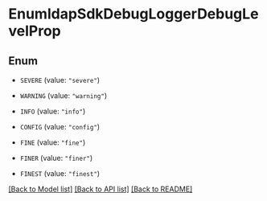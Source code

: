 # EnumldapSdkDebugLoggerDebugLevelProp

## Enum


* `SEVERE` (value: `"severe"`)

* `WARNING` (value: `"warning"`)

* `INFO` (value: `"info"`)

* `CONFIG` (value: `"config"`)

* `FINE` (value: `"fine"`)

* `FINER` (value: `"finer"`)

* `FINEST` (value: `"finest"`)


[[Back to Model list]](../README.md#documentation-for-models) [[Back to API list]](../README.md#documentation-for-api-endpoints) [[Back to README]](../README.md)


